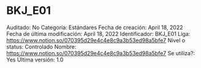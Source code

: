# BKJ_E01

Auditado: No
Categoría: Estándares
Fecha de creación: April 18, 2022
Fecha de última modificación: April 18, 2022
Identificador: BKJ_E01
Liga: https://www.notion.so/070395d29e4c4e8c9a3b53ed98a5bfe7 
Nivel o status: Controlado
Nombre: https://www.notion.so/070395d29e4c4e8c9a3b53ed98a5bfe7 
Se utiliza?: Yes
Última versión: 1.0